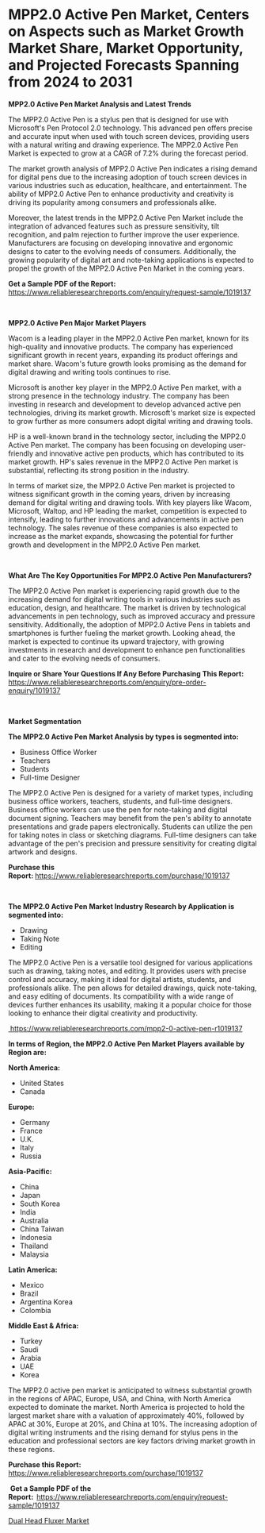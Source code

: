 <p><h1>MPP2.0 Active Pen Market, Centers on Aspects such as Market Growth Market Share, Market Opportunity, and Projected Forecasts Spanning from 2024 to 2031</h1></p><p><strong>MPP2.0 Active Pen Market Analysis and Latest Trends</strong></p>
<p><p>The MPP2.0 Active Pen is a stylus pen that is designed for use with Microsoft's Pen Protocol 2.0 technology. This advanced pen offers precise and accurate input when used with touch screen devices, providing users with a natural writing and drawing experience. The MPP2.0 Active Pen Market is expected to grow at a CAGR of 7.2% during the forecast period. </p><p>The market growth analysis of MPP2.0 Active Pen indicates a rising demand for digital pens due to the increasing adoption of touch screen devices in various industries such as education, healthcare, and entertainment. The ability of MPP2.0 Active Pen to enhance productivity and creativity is driving its popularity among consumers and professionals alike. </p><p>Moreover, the latest trends in the MPP2.0 Active Pen Market include the integration of advanced features such as pressure sensitivity, tilt recognition, and palm rejection to further improve the user experience. Manufacturers are focusing on developing innovative and ergonomic designs to cater to the evolving needs of consumers. Additionally, the growing popularity of digital art and note-taking applications is expected to propel the growth of the MPP2.0 Active Pen Market in the coming years.</p></p>
<p><strong>Get a Sample PDF of the Report:&nbsp;</strong> <a href="https://www.reliableresearchreports.com/enquiry/request-sample/1019137">https://www.reliableresearchreports.com/enquiry/request-sample/1019137</a></p>
<p>&nbsp;</p>
<p><strong>MPP2.0 Active Pen Major Market Players</strong></p>
<p><p>Wacom is a leading player in the MPP2.0 Active Pen market, known for its high-quality and innovative products. The company has experienced significant growth in recent years, expanding its product offerings and market share. Wacom's future growth looks promising as the demand for digital drawing and writing tools continues to rise.</p><p>Microsoft is another key player in the MPP2.0 Active Pen market, with a strong presence in the technology industry. The company has been investing in research and development to develop advanced active pen technologies, driving its market growth. Microsoft's market size is expected to grow further as more consumers adopt digital writing and drawing tools.</p><p>HP is a well-known brand in the technology sector, including the MPP2.0 Active Pen market. The company has been focusing on developing user-friendly and innovative active pen products, which has contributed to its market growth. HP's sales revenue in the MPP2.0 Active Pen market is substantial, reflecting its strong position in the industry.</p><p>In terms of market size, the MPP2.0 Active Pen market is projected to witness significant growth in the coming years, driven by increasing demand for digital writing and drawing tools. With key players like Wacom, Microsoft, Waltop, and HP leading the market, competition is expected to intensify, leading to further innovations and advancements in active pen technology. The sales revenue of these companies is also expected to increase as the market expands, showcasing the potential for further growth and development in the MPP2.0 Active Pen market.</p></p>
<p>&nbsp;</p>
<p><strong>What Are The Key Opportunities For MPP2.0 Active Pen Manufacturers?</strong></p>
<p><p>The MPP2.0 Active Pen market is experiencing rapid growth due to the increasing demand for digital writing tools in various industries such as education, design, and healthcare. The market is driven by technological advancements in pen technology, such as improved accuracy and pressure sensitivity. Additionally, the adoption of MPP2.0 Active Pens in tablets and smartphones is further fueling the market growth. Looking ahead, the market is expected to continue its upward trajectory, with growing investments in research and development to enhance pen functionalities and cater to the evolving needs of consumers.</p></p>
<p><strong>Inquire or Share Your Questions If Any Before Purchasing This Report:</strong> <a href="https://www.reliableresearchreports.com/enquiry/pre-order-enquiry/1019137">https://www.reliableresearchreports.com/enquiry/pre-order-enquiry/1019137</a></p>
<p>&nbsp;</p>
<p><strong>Market Segmentation</strong></p>
<p><strong>The MPP2.0 Active Pen Market Analysis by types is segmented into:</strong></p>
<p><ul><li>Business Office Worker</li><li>Teachers</li><li>Students</li><li>Full-time Designer</li></ul></p>
<p><p>The MPP2.0 Active Pen is designed for a variety of market types, including business office workers, teachers, students, and full-time designers. Business office workers can use the pen for note-taking and digital document signing. Teachers may benefit from the pen's ability to annotate presentations and grade papers electronically. Students can utilize the pen for taking notes in class or sketching diagrams. Full-time designers can take advantage of the pen's precision and pressure sensitivity for creating digital artwork and designs.</p></p>
<p><strong>Purchase this Report:&nbsp;</strong><a href="https://www.reliableresearchreports.com/purchase/1019137">https://www.reliableresearchreports.com/purchase/1019137</a></p>
<p>&nbsp;</p>
<p><strong>The MPP2.0 Active Pen Market Industry Research by Application is segmented into:</strong></p>
<p><ul><li>Drawing</li><li>Taking Note</li><li>Editing</li></ul></p>
<p><p>The MPP2.0 Active Pen is a versatile tool designed for various applications such as drawing, taking notes, and editing. It provides users with precise control and accuracy, making it ideal for digital artists, students, and professionals alike. The pen allows for detailed drawings, quick note-taking, and easy editing of documents. Its compatibility with a wide range of devices further enhances its usability, making it a popular choice for those looking to enhance their digital creativity and productivity.</p></p>
<p><a href="https://www.reliableresearchreports.com/mpp2-0-active-pen-r1019137">&nbsp;https://www.reliableresearchreports.com/mpp2-0-active-pen-r1019137</a></p>
<p><strong>In terms of Region, the MPP2.0 Active Pen Market Players available by Region are:</strong></p>
<p>
    <p> <strong> North America: </strong>
        <ul>
            <li>United States</li>
            <li>Canada</li>
        </ul>
        </p> 
    <p> <strong> Europe: </strong>
        <ul>
            <li>Germany</li>
            <li>France</li>
            <li>U.K.</li>
            <li>Italy</li>
            <li>Russia</li>
        </ul>
        </p> 
    <p> <strong> Asia-Pacific: </strong>
        <ul>
            <li>China</li>
            <li>Japan</li>
            <li>South Korea</li>
            <li>India</li>
            <li>Australia</li>
            <li>China Taiwan</li>
            <li>Indonesia</li>
            <li>Thailand</li>
            <li>Malaysia</li>
        </ul>
        </p> 
    <p> <strong> Latin America: </strong>
        <ul>
            <li>Mexico</li>
            <li>Brazil</li>
            <li>Argentina Korea</li>
            <li>Colombia</li>
        </ul>
        </p> 
    <p> <strong> Middle East & Africa: </strong>
        <ul>
            <li>Turkey</li>
            <li>Saudi</li>
            <li>Arabia</li>
            <li>UAE</li>
            <li>Korea</li>
        </ul>
    </p>
    </p>
<p><p>The MPP2.0 active pen market is anticipated to witness substantial growth in the regions of APAC, Europe, USA, and China, with North America expected to dominate the market. North America is projected to hold the largest market share with a valuation of approximately 40%, followed by APAC at 30%, Europe at 20%, and China at 10%. The increasing adoption of digital writing instruments and the rising demand for stylus pens in the education and professional sectors are key factors driving market growth in these regions.</p></p>
<p><strong>Purchase this Report: </strong><a href="https://www.reliableresearchreports.com/purchase/1019137">https://www.reliableresearchreports.com/purchase/1019137</a></p>
<p>&nbsp;<strong>Get a Sample PDF of the Report:&nbsp;&nbsp;</strong><a href="https://www.reliableresearchreports.com/enquiry/request-sample/1019137">https://www.reliableresearchreports.com/enquiry/request-sample/1019137</a></p>
<p><strong></strong></p>
<p><p><a href="https://medium.com/@jordymiller63/dual-head-fluxer-market-size-growth-trends-statistics-forecasts-2024-2031-c874211530e9">Dual Head Fluxer Market</a></p></p>